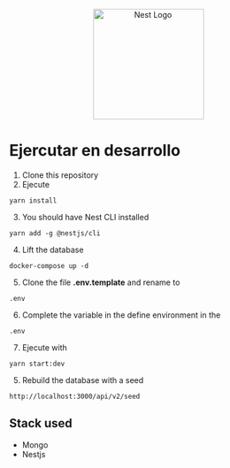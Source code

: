 <p align="center">
  <a href="http://nestjs.com/" target="blank"><img src="https://nestjs.com/img/logo-small.svg" width="200" alt="Nest Logo" /></a>
</p>

# Ejercutar en desarrollo
1. Clone this repository
2. Ejecute 

````
yarn install
````

3. You should have Nest CLI installed

````
yarn add -g @nestjs/cli
````
4. Lift the database

````
docker-compose up -d
````
5. Clone the file __.env.template__ and rename to 

````
.env
````
6. Complete the variable in the define environment in the 

````
.env
````
7. Ejecute with

````
yarn start:dev
````
5. Rebuild the database with a seed

````
http://localhost:3000/api/v2/seed
````

## Stack used
* Mongo
* Nestjs